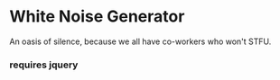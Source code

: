 # White Noise Generator

An oasis of silence, because we all have co-workers who won't STFU.

### requires jquery
